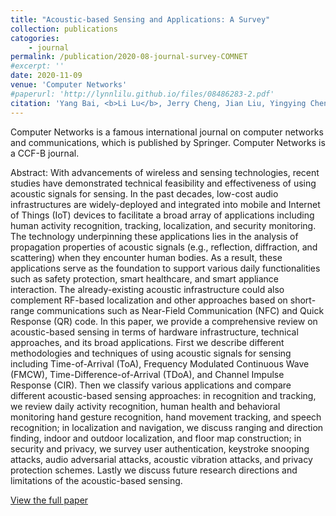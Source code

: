 ```yaml
---
title: "Acoustic-based Sensing and Applications: A Survey"
collection: publications
catogories: 
    - journal
permalink: /publication/2020-08-journal-survey-COMNET
#excerpt: ''
date: 2020-11-09
venue: 'Computer Networks'
#paperurl: 'http://lynnlilu.github.io/files/08486283-2.pdf'
citation: 'Yang Bai, <b>Li Lu</b>, Jerry Cheng, Jian Liu, Yingying Chen, Jiadi Yu. &quot;Acoustic-based Sensing and Applications: A Survey.&quot; <i>Computer Networks</i>. vol. 181, pp. 107447:1-107447:19, 2020. doi: 10.1016/j.comnet.2020.107447.'
---
```


Computer Networks is a famous international journal on computer networks and communications, which is published by Springer. Computer Networks is a CCF-B journal. 

Abstract: With advancements of wireless and sensing technologies, recent studies have demonstrated technical feasibility and effectiveness of using acoustic signals for sensing. In the past decades, low-cost audio infrastructures are widely-deployed and integrated into mobile and Internet of Things (IoT) devices to facilitate a broad array of applications including human activity recognition, tracking, localization, and security monitoring. The technology underpinning these applications lies in the analysis of propagation properties of acoustic signals (e.g., reflection, diffraction, and scattering) when they encounter human bodies. As a result, these applications serve as the foundation to support various daily functionalities such as safety protection, smart healthcare, and smart appliance interaction. The already-existing acoustic infrastructure could also complement RF-based localization and other approaches based on short-range communications such as Near-Field Communication (NFC) and Quick Response (QR) code. In this paper, we provide a comprehensive review on acoustic-based sensing in terms of hardware infrastructure, technical approaches, and its broad applications. First we describe different methodologies and techniques of using acoustic signals for sensing including Time-of-Arrival (ToA), Frequency Modulated Continuous Wave (FMCW), Time-Difference-of-Arrival (TDoA), and Channel Impulse Response (CIR). Then we classify various applications and compare different acoustic-based sensing approaches: in recognition and tracking, we review daily activity recognition, human health and behavioral monitoring hand gesture recognition, hand movement tracking, and speech recognition; in localization and navigation, we discuss ranging and direction finding, indoor and outdoor localization, and floor map construction; in security and privacy, we survey user authentication, keystroke snooping attacks, audio adversarial attacks, acoustic vibration attacks, and privacy protection schemes. Lastly we discuss future research directions and limitations of the acoustic-based sensing.


[View the full paper](https://www.doi.org/10.1016/j.comnet.2020.107447)


